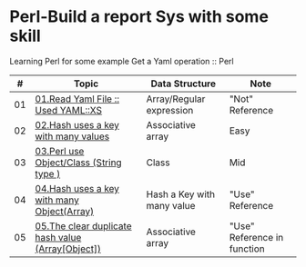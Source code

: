 # Perl-Build a report Sys with some skill
Learning Perl for some example
Get a Yaml operation :: Perl 

|   #  |   Topic   |     Data Structure      |    Note        |
|-----|-----------|----------|------------|
| 01 |    [01.Read Yaml File :: Used YAML::XS](https://github.com/Xenorock/Learning-Perl/issues/1#issue-968881181)  | Array/Regular expression | "Not" Reference| 
| 02 |    [02.Hash uses a key with many values ](https://github.com/Xenorock/Learning-Perl/issues/2#issue-968907600)  |Associative array|Easy| 
| 03 |    [03.Perl use Object/Class (String type ) ](https://github.com/Xenorock/Learning-Perl/issues/3#issue-977089919)  |Class |Mid| 
| 04 |    [04.Hash uses a key with many Object(Array) ]()  |Hash a Key with many value|"Use" Reference| 
| 05 |    [05.The clear duplicate hash value (Array[Object]) ]()  |Associative array|"Use" Reference in function | 
